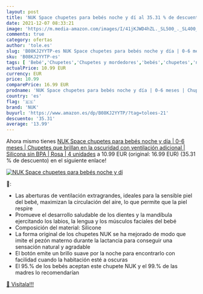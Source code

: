```yaml
---
layout: post
title: 'NUK Space chupetes para bebés noche y dí al 35.31 % de descuento'
date: 2021-12-07 08:33:21
image: 'https://m.media-amazon.com/images/I/41jKJWD4hZL._SL500_._SL400_.jpg'
comments: true
category: ofertas
author: 'tole.es'
slug: 'B08KJ2YYTP-es NUK Space chupetes para bebés noche y día | 0-6 meses |...'
sku: 'B08KJ2YYTP-es'
tags: [ 'Bebé','Chupetes','Chupetes y mordedores','bebés','chupetes','nuk', ]
actualPrice: 10.99 EUR
currency: EUR
price: 10.99
comparePrice: 16.99 EUR
prodname: 'NUK Space chupetes para bebés noche y día | 0-6 meses | Chupetes que brillan en la oscuridad con ventilación adicional | Silicona sin BPA | Rosa | 4 unidades'
country: 'es'
flag: '🇪🇸'
brand: 'NUK'
buyurl: 'https://www.amazon.es/dp/B08KJ2YYTP/?tag=tolees-21'
descuento: '35.31'
average: '13.99'
---
```


Ahora mismo tienes [NUK Space chupetes para bebés noche y día | 0-6 meses | Chupetes que brillan en la oscuridad con ventilación adicional | Silicona sin BPA | Rosa | 4 unidades](https://www.amazon.es/dp/B08KJ2YYTP/?tag=tolees-21) a 10.99 EUR (original: 16.99 EUR) (35.31 %  de descuento) en el siguiente enlace!

[![NUK Space chupetes para bebés noche y dí](https://m.media-amazon.com/images/I/41jKJWD4hZL._SL500_._SL400_.jpg)](https://www.amazon.es/dp/B08KJ2YYTP/?tag=tolees-21)

🔎:

- Las aberturas de ventilación extragrandes, ideales para la sensible piel del bebé, maximizan la circulación del aire, lo que permite que la piel respire
- Promueve el desarrollo saludable de los dientes y la mandíbula ejercitando los labios, la lengua y los músculos faciales del bebé
- Composición del material: Silicone
- La forma original de los chupetes NUK se ha mejorado de modo que imite el pezón materno durante la lactancia para conseguir una sensación natural y agradable
- El botón emite un brillo suave por la noche para encontrarlo con facilidad cuando la habitación esté a oscuras
- El 95.% de los bebés aceptan este chupete NUK y el 99.% de las madres lo recomendarían

[🛒 Visítala!!!](https://www.amazon.es/dp/B08KJ2YYTP/?tag=tolees-21)
